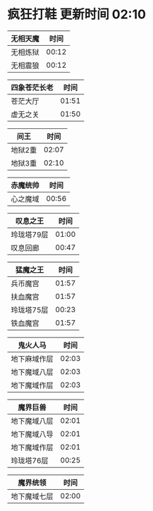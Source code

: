 # 疯狂打鞋 更新时间 02:10

| 无相天魔   | 时间    |
|--------|-------|
| 无相炼狱 | 00:12 |
| 无相震狼 | 00:12 |

| 四象苍茫长老   | 时间    |
|--------|-------|
| 苍茫大厅 | 01:51 |
| 虚无之关 | 01:50 |

| 间王   | 时间    |
|--------|-------|
| 地狱2重 | 02:07 |
| 地狱3重 | 02:10 |

| 赤魔统帅   | 时间    |
|--------|-------|
| 心之魔域 | 00:56 |

| 叹息之王   | 时间    |
|--------|-------|
| 玲珑塔79层 | 01:00 |
| 叹息回廊 | 00:47 |

| 猛魔之王   | 时间    |
|--------|-------|
| 兵币魔宫 | 01:57 |
| 扶血魔宫 | 01:57 |
| 玲珑塔75层 | 00:23 |
| 铁血魔宫 | 01:57 |

| 鬼火人马   | 时间    |
|--------|-------|
| 地下麻域作层 | 02:03 |
| 地下魔域八层 | 02:03 |
| 地下魔域作层 | 02:03 |

| 魔界巨兽   | 时间    |
|--------|-------|
| 地下魔域八层 | 02:01 |
| 地下魔域八导 | 02:01 |
| 地下魔域作层 | 02:01 |
| 玲珑塔76层 | 00:25 |

| 魔界统领   | 时间    |
|--------|-------|
| 地下魔域七层 | 02:00 |